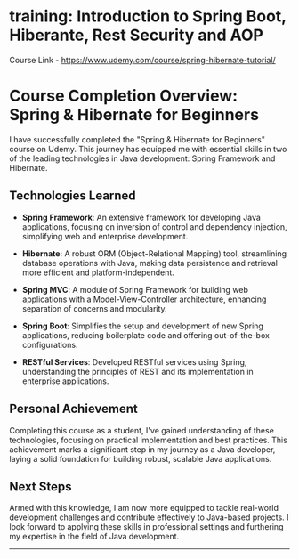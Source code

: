 # training: Introduction to Spring Boot, Hiberante, Rest Security and AOP


Course Link - https://www.udemy.com/course/spring-hibernate-tutorial/

# Course Completion Overview: Spring & Hibernate for Beginners

I have successfully completed the "Spring & Hibernate for Beginners" course on Udemy. This journey has equipped me with essential skills in two of the leading technologies in Java development: Spring Framework and Hibernate.

## Technologies Learned

- **Spring Framework**: An extensive framework for developing Java applications, focusing on inversion of control and dependency injection, simplifying web and enterprise development.

- **Hibernate**: A robust ORM (Object-Relational Mapping) tool, streamlining database operations with Java, making data persistence and retrieval more efficient and platform-independent.

- **Spring MVC**: A module of Spring Framework for building web applications with a Model-View-Controller architecture, enhancing separation of concerns and modularity.

- **Spring Boot**: Simplifies the setup and development of new Spring applications, reducing boilerplate code and offering out-of-the-box configurations.

- **RESTful Services**: Developed RESTful services using Spring, understanding the principles of REST and its implementation in enterprise applications.

## Personal Achievement

Completing this course as a student, I've gained understanding of these technologies, focusing on practical implementation and best practices. This achievement marks a significant step in my journey as a Java developer, laying a solid foundation for building robust, scalable Java applications.

## Next Steps

Armed with this knowledge, I am now more equipped to tackle real-world development challenges and contribute effectively to Java-based projects. I look forward to applying these skills in professional settings and furthering my expertise in the field of Java development.

---
